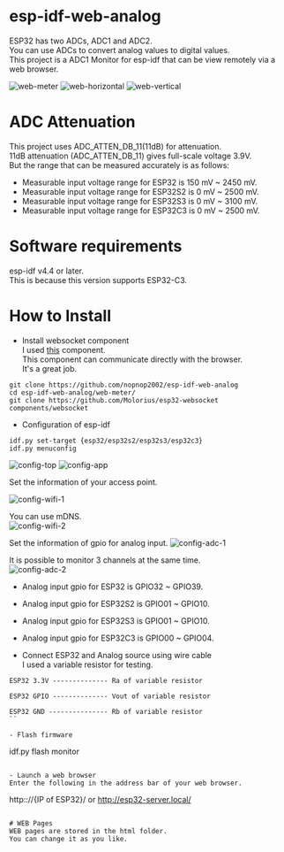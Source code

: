 # esp-idf-web-analog
ESP32 has two ADCs, ADC1 and ADC2.   
You can use ADCs to convert analog values to digital values.   
This project is a ADC1 Monitor for esp-idf that can be view remotely via a web browser.   

![web-meter](https://user-images.githubusercontent.com/6020549/164379601-68aaf0e3-f50c-4776-8de1-216ce94d63df.jpg)
![web-horizontal](https://user-images.githubusercontent.com/6020549/164379617-143ab49b-af77-4cfe-9d65-6f213d724d28.jpg)
![web-vertical](https://user-images.githubusercontent.com/6020549/164379627-dac0078c-0a25-45bb-941f-d5588c87413b.jpg)

# ADC Attenuation   
This project uses ADC_ATTEN_DB_11(11dB) for attenuation.   
11dB attenuation (ADC_ATTEN_DB_11) gives full-scale voltage 3.9V.   
But the range that can be measured accurately is as follows:   
- Measurable input voltage range for ESP32 is 150 mV ~ 2450 mV.   
- Measurable input voltage range for ESP32S2 is 0 mV ~ 2500 mV.   
- Measurable input voltage range for ESP32S3 is 0 mV ~ 3100 mV.   
- Measurable input voltage range for ESP32C3 is 0 mV ~ 2500 mV.   


# Software requirements
esp-idf v4.4 or later.   
This is because this version supports ESP32-C3.   


# How to Install

- Install websocket component   
I used [this](https://github.com/Molorius/esp32-websocket) component.   
This component can communicate directly with the browser.   
It's a great job.   

```
git clone https://github.com/nopnop2002/esp-idf-web-analog
cd esp-idf-web-analog/web-meter/
git clone https://github.com/Molorius/esp32-websocket components/websocket
```


- Configuration of esp-idf
```
idf.py set-target {esp32/esp32s2/esp32s3/esp32c3}
idf.py menuconfig
```
![config-top](https://user-images.githubusercontent.com/6020549/164379960-58350b2d-17d4-48b5-84d1-615ff037242a.jpg)
![config-app](https://user-images.githubusercontent.com/6020549/164379982-149e4044-7889-4755-813e-0185fd082c9b.jpg)



Set the information of your access point.

![config-wifi-1](https://user-images.githubusercontent.com/6020549/164383151-ea783d1c-406b-42d5-9767-2e6911be9b2f.jpg)

You can use mDNS.   
![config-wifi-2](https://user-images.githubusercontent.com/6020549/164380164-8be36ca2-a5c4-402e-b83d-d21513e66c55.jpg)

Set the information of gpio for analog input.
![config-adc-1](https://user-images.githubusercontent.com/6020549/164380386-c6dffeb8-9bdd-46bf-8e55-9c4ecef16090.jpg)

It is possible to monitor 3 channels at the same time.   
![config-adc-2](https://user-images.githubusercontent.com/6020549/164380399-fe125c4f-006d-48cb-9e4e-f104c389b8b5.jpg)

- Analog input gpio for ESP32 is GPIO32 ~ GPIO39.   
- Analog input gpio for ESP32S2 is GPIO01 ~ GPIO10.   
- Analog input gpio for ESP32S3 is GPIO01 ~ GPIO10.   
- Analog input gpio for ESP32C3 is GPIO00 ~ GPIO04.   

- Connect ESP32 and Analog source using wire cable   
I used a variable resistor for testing.
```
ESP32 3.3V -------------- Ra of variable resistor

ESP32 GPIO -------------- Vout of variable resistor

ESP32 GND --------------- Rb of variable resistor
``

- Flash firmware
```
idf.py flash monitor
```

- Launch a web browser   
Enter the following in the address bar of your web browser.   

```
http:://{IP of ESP32}/
or
http://esp32-server.local/
```

# WEB Pages
WEB pages are stored in the html folder.   
You can change it as you like.   
